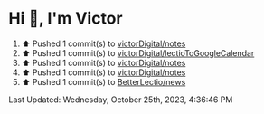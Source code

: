 <h1>Hi 👋, I'm Victor </h1>

<!--RECENT_ACTIVITY:start-->
1. ⬆️ Pushed 1 commit(s) to [victorDigital/notes](https://github.com/victorDigital/notes)<br>
2. ⬆️ Pushed 1 commit(s) to [victorDigital/lectioToGoogleCalendar](https://github.com/victorDigital/lectioToGoogleCalendar)<br>
3. ⬆️ Pushed 1 commit(s) to [victorDigital/notes](https://github.com/victorDigital/notes)<br>
4. ⬆️ Pushed 1 commit(s) to [victorDigital/notes](https://github.com/victorDigital/notes)<br>
5. ⬆️ Pushed 1 commit(s) to [BetterLectio/news](https://github.com/BetterLectio/news)<br>
<!--RECENT_ACTIVITY:end-->

<!--RECENT_ACTIVITY:last_update-->
Last Updated: Wednesday, October 25th, 2023, 4:36:46 PM
<!--RECENT_ACTIVITY:last_update_end-->
